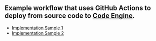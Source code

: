 

## Example workflow that uses GitHub Actions to deploy from source code to [Code Engine](https://cloud.ibm.com/codeengine).

- [Implementation Sample 1](https://github.com/dprosper/ce-starter-app/tree/main/.github/workflows)
- [Implementation Sample 2](https://github.com/dprosper/cidr-calculator/tree/main/.github/workflows)
